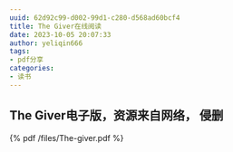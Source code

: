 ```yaml
---
uuid: 62d92c99-d002-99d1-c280-d568ad60bcf4
title: The Giver在线阅读
date: 2023-10-05 20:07:33
author: yeliqin666
tags:
- pdf分享
categories:
- 读书
---
```

## The Giver电子版，资源来自网络， 侵删
 {% pdf /files/The-giver.pdf %}

